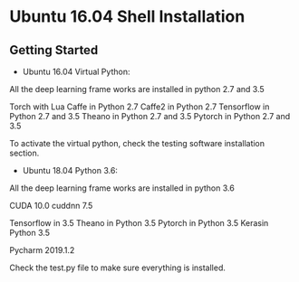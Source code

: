 # Ubuntu 16.04  Shell Installation

## Getting Started 


* Ubuntu 16.04 Virtual Python:

All the deep learning frame works are installed in python 2.7 and 3.5 

Torch with Lua 
Caffe in Python 2.7
Caffe2 in Python 2.7
Tensorflow in Python 2.7 and 3.5
Theano in Python 2.7 and 3.5
Pytorch in Python 2.7 and 3.5

To activate the virtual python, check the testing software installation section.

* Ubuntu 18.04 Python 3.6:

All the deep learning frame works are installed in python 3.6

CUDA 10.0
cuddnn 7.5

Tensorflow in 3.5
Theano in Python 3.5
Pytorch in Python 3.5
Kerasin Python 3.5

Pycharm 2019.1.2


Check the test.py file to make sure everything is installed.